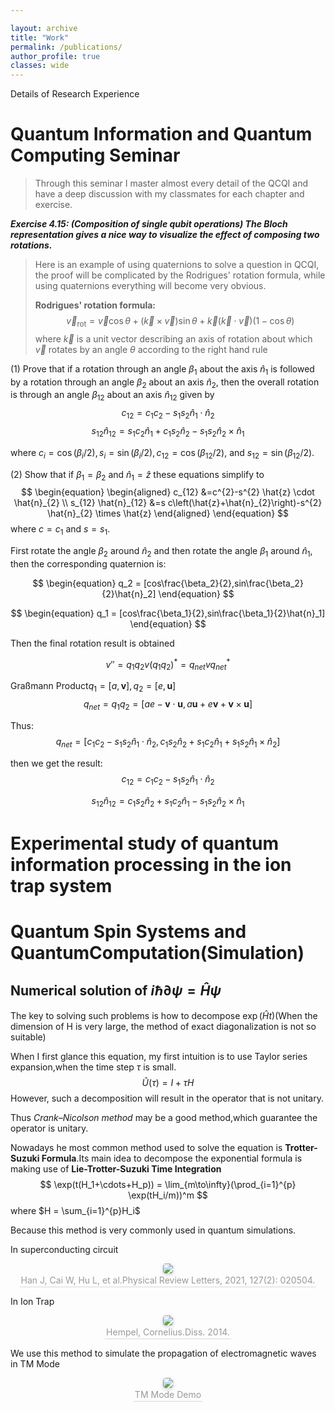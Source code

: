 ```yaml
---

layout: archive
title: "Work"
permalink: /publications/
author_profile: true
classes: wide
---
```


Details of Research Experience

# Quantum Information and Quantum Computing Seminar

> Through this seminar I master almost every detail of the QCQI and have a deep discussion with my classmates for each chapter and exercise.

***Exercise 4.15: (Composition of single qubit operations) The Bloch representation gives a nice way to visualize the effect of composing two rotations.***

> Here is an example of using quaternions to solve a question in QCQI, the proof will be complicated by the Rodrigues' rotation formula, while using quaternions everything will become very obvious.
>
> **Rodrigues' rotation formula:**
> $$
> \begin{equation}
> \vec{v}_{\text{rot}} = \vec{v}\cos\theta+(\vec{k}\times \vec{v})\sin \theta+\vec{k}(\vec{k}\cdot\vec{v})(1-\cos\theta)
> \end{equation}
> $$
> where $\vec{k}$ is a unit vector describing an axis of rotation about which $\vec{v}$ rotates by an angle $\theta$ according to the right hand rule

(1) Prove that if a rotation through an angle $\beta_{1}$ about the axis $\hat{n}_1$ is followed by a rotation through an angle $\beta_{2}$ about an axis $\hat{n}_2$, then the overall rotation is through an angle $\beta_{12}$ about an axis $\hat{n}_{12}$ given by
$$
\begin{equation}
c_{12} =c_{1} c_{2}-s_{1} s_{2} \hat{n}_{1} \cdot \hat{n}_{2}
\end{equation}
$$
$$
s_{12} \hat{n}_{12} =s_{1} c_{2} \hat{n}_{1}+c_{1} s_{2} \hat{n}_{2}-s_{1} s_{2} \hat{n}_{2} \times \hat{n}_{1}
$$



where $c_{i}=\cos(\beta_{i} / 2), s_{i}=\sin (\beta_{i} / 2), c_{12}=\cos (\beta_{12} / 2)$, and $s_{12}=\sin (\beta_{12} / 2)$.

(2) Show that if $\beta_{1}=\beta_{2}$ and $\hat{n}_{1}=\hat{z}$ these equations simplify to
$$
\begin{equation}
\begin{aligned}
c_{12} &=c^{2}-s^{2} \hat{z} \cdot \hat{n}_{2} \\
s_{12} \hat{n}_{12} &=s c\left(\hat{z}+\hat{n}_{2}\right)-s^{2} \hat{n}_{2} \times \hat{z}
\end{aligned}
\end{equation}
$$
where $c=c_{1}$ and $s=s_{1}$.

First rotate the angle $\beta_2$ around $\hat{n}_2$ and then rotate the angle $\beta_1$ around $\hat{n}_1$, then the corresponding quaternion is:

$$
\begin{equation}
    q_2 = [cos\frac{\beta_2}{2},sin\frac{\beta_2}{2}\hat{n}_2]
\end{equation}
$$

$$
\begin{equation}
    q_1 = [cos\frac{\beta_1}{2},sin\frac{\beta_1}{2}\hat{n}_1]
\end{equation}
$$

Then the final rotation result is obtained

$$
\begin{equation}
    v'' = q_1q_2v(q_1q_2)^* =q_{net}vq_{net}^*
\end{equation}
$$


Graßmann Product$q_1 = [a,\mathbf{v}],q_2 = [e,\mathbf{u}]$
$$
\begin{equation}
    q_{net} = q_1q_2 = [ae-\mathbf{v}\cdot \mathbf{u},a\mathbf{u}+e\mathbf{v}+\mathbf{v}\times \mathbf{u}]
\end{equation}
$$


Thus:
$$
\begin{equation}
    q_{net} = [c_1c_2-s_1s_2\hat{n}_1\cdot \hat{n}_2,c_{1} s_{2} \hat{n}_{2}+s_{1} c_{2} \hat{n}_{1}+s_{1} s_{2} \hat{n}_{1} \times \hat{n}_{2}]
\end{equation}
$$


then we get the result:
$$
\begin{equation}
    c_{12} = c_1c_2-s_1s_2\hat{n}_1\cdot \hat{n}_2
\end{equation}
$$

$$
    s_{12}\hat{n}_{12} = c_{1} s_{2} \hat{n}_{2}+s_{1} c_{2} \hat{n}_{1}-s_{1} s_{2} \hat{n}_{2} \times \hat{n}_{1}
$$



# Experimental study of quantum information processing in the ion trap system



# Quantum Spin Systems and QuantumComputation(Simulation)

## Numerical solution of $i\hbar \partial \psi = \hat{H}\psi$

The key to solving such problems is how to decompose $\exp(\hat{H}t)$(When the dimension of H is very large, the method of exact diagonalization is not so suitable)

When I first glance this equation, my first intuition is to use Taylor series expansion,when the time step $\tau$ is small.
$$
\hat{U}(\tau) = I+\tau H
$$
However, such a decomposition will result in the operator that is not unitary.

Thus *Crank–Nicolson method*  may be a good method,which guarantee the operator is unitary.

Nowadays he most common method used to solve the equation is **Trotter-Suzuki Formula**.Its main idea to decompose the exponential formula is making use of **Lie-Trotter-Suzuki Time Integration**
$$
\exp(t(H_1+\cdots+H_p)) = \lim_{m\to\infty}(\prod_{i=1}^{p} \exp(tH_i/m))^m
$$
where $H = \sum_{i=1}^{p}H_i$

Because this method is very commonly used in quantum simulations.

In superconducting circuit

<center>    <img style="border-radius: 0.3125em;    box-shadow: 0 2px 4px 0 rgba(34,36,38,.12),0 2px 10px 0 rgba(34,36,38,.08);"     src="/Homepage/images/simulation_2.png">    <br>    <div style="color:orange; border-bottom: 1px solid #d9d9d9;    display: inline-block;    color: #999;    padding: 2px;">Han J, Cai W, Hu L, et al.Physical Review Letters, 2021, 127(2): 020504.</div> </center>

In Ion Trap

<center>    <img style="border-radius: 0.3125em;    box-shadow: 0 2px 4px 0 rgba(34,36,38,.12),0 2px 10px 0 rgba(34,36,38,.08);"     src="/Homepage/images/simulation_1.png">    <br>    <div style="color:orange; border-bottom: 1px solid #d9d9d9;    display: inline-block;    color: #999;    padding: 2px;">Hempel, Cornelius.Diss. 2014.</div> </center>

We use this method to simulate the propagation of electromagnetic waves in TM Mode

<center>    <img style="border-radius: 0.3125em;    box-shadow: 0 2px 4px 0 rgba(34,36,38,.12),0 2px 10px 0 rgba(34,36,38,.08);"     src="/Homepage/images/Maxwell_Wave.gif">    <br>    <div style="color:orange; border-bottom: 1px solid #d9d9d9;    display: inline-block;    color: #999;    padding: 2px;">TM Mode Demo</div> </center>

